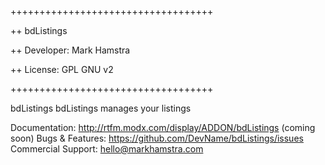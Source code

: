 +++++++++++++++++++++++++++++++++++

++   bdListings

++   Developer:  Mark Hamstra

++   License:    GPL GNU v2

+++++++++++++++++++++++++++++++++++


bdListings bdListings manages your listings


Documentation: 		http://rtfm.modx.com/display/ADDON/bdListings (coming soon)
Bugs & Features: 	https://github.com/DevName/bdListings/issues
Commercial Support:	hello@markhamstra.com
